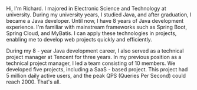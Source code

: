 Hi, I'm Richard. I majored in Electronic Science and Technology at university. During my university years, I studied Java, and after graduation, I became a Java developer. Until now, I have 8 years of Java development experience. I'm familiar with mainstream frameworks such as Spring Boot, Spring Cloud, and MyBatis. I can apply these technologies in projects, enabling me to develop web projects quickly and efficiently.

During my 8 - year Java development career, I also served as a technical project manager at Tencent for three years. In my previous position as a technical project manager, I led a team consisting of 10 members. We developed five projects, including a SaaS - based project. This project had 5 million daily active users, and the peak QPS (Queries Per Second) could reach 2000. That's all.












